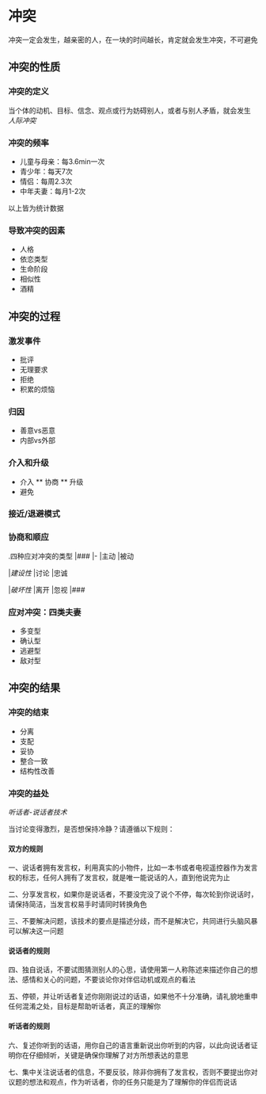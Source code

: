 # 冲突


冲突一定会发生，越亲密的人，在一块的时间越长，肯定就会发生冲突，不可避免

## 冲突的性质

### 冲突的定义

当个体的动机、目标、信念、观点或行为妨碍别人，或者与别人矛盾，就会发生 *人际冲突*

### 冲突的频率

* 儿童与母亲：每3.6min一次
* 青少年：每天7次
* 情侣：每周2.3次
* 中年夫妻：每月1-2次

以上皆为统计数据

### 导致冲突的因素

* 人格
* 依恋类型
* 生命阶段
* 相似性
* 酒精

## 冲突的过程

### 激发事件

* 批评
* 无理要求
* 拒绝
* 积累的烦恼

### 归因

* 善意vs恶意
* 内部vs外部

### 介入和升级

* 介入
** 协商
** 升级
* 避免

### 接近/退避模式

### 协商和顺应

.四种应对冲突的类型
|###
|- |主动 |被动

|*建设性*
|讨论
|忠诚

|*破坏性*
|离开
|忽视
|###

### 应对冲突：四类夫妻

* 多变型
* 确认型
* 逃避型
* 敌对型

## 冲突的结果

### 冲突的结束

* 分离
* 支配
* 妥协
* 整合一致
* 结构性改善

### 冲突的益处

*听话者-说话者技术*

当讨论变得激烈，是否想保持冷静？请遵循以下规则：

#### 双方的规则

一、说话者拥有发言权，利用真实的小物件，比如一本书或者电视遥控器作为发言权的标志，任何人拥有了发言权，就是唯一能说话的人，直到他说完为止

二、分享发言权，如果你是说话者，不要没完没了说个不停，每次轮到你说话时，请保持简洁，当发言权易手时请同时转换角色

三、不要解决问题，该技术的要点是描述分歧，而不是解决它，共同进行头脑风暴可以解决这一问题

#### 说话者的规则

四、独自说话，不要试图猜测别人的心思，请使用第一人称陈述来描述你自己的想法、感情和关心的问题，不要谈论你对伴侣动机或观点的看法

五、停顿，并让听话者复述你刚刚说过的话语，如果他不十分准确，请礼貌地重申任何混淆之处，目标是帮助听话者，真正的理解你

#### 听话者的规则

六、复述你听到的话语，用你自己的语言重新说出你听到的内容，以此向说话者证明你在仔细倾听，关键是确保你理解了对方所想表达的意思

七、集中关注说话者的信息，不要反驳，除非你拥有了发言权，否则不要提出你对议题的想法和观点，作为听话者，你的任务只能是为了理解你的伴侣而说话
